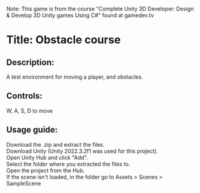 Note: This game is from the course "Complete Unity 3D Developer: Design & Develop 3D Unity games Using C#" found at gamedev.tv

Title: Obstacle course
============

Description:
------------
A test environment for moving a player, and obstacles.

Controls:
------------
W, A, S, D to move  

Usage guide:
------------
Download the .zip and extract the files.  
Download Unity (Unity 2022.3.2f1 was used for this project).  
Open Unity Hub and click "Add".  
Select the folder where you extracted the files to.  
Open the project from the Hub.  
If the scene isn't loaded, in the folder go to Assets > Scenes > SampleScene